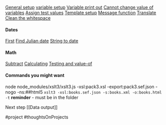 [General setup](https://www.geeksforgeeks.org/displaying-xml-using-xslt/)
[variable setup](https://www.w3schools.com/xml/ref_xsl_el_variable.asp)
[Variable print out](https://stackoverflow.com/questions/709594/printing-out-the-value-of-an-xsl-variable)
[Cannot change value of variables](https://stackoverflow.com/questions/19255139/how-to-change-or-reassign-a-variable-in-xslt)
[Assign test values](https://stackoverflow.com/questions/24057064/how-to-assign-xsl-test-result-to-variable)
[Template setup](https://developer.mozilla.org/en-US/docs/Web/XSLT/Element/template)
[Message function](https://www.w3schools.com/xml/ref_xsl_el_message.asp)
[Translate](https://www.oreilly.com/library/view/xslt-cookbook/0596003722/ch01s03.html)
[Clean the whitespace](https://stackoverflow.com/questions/1468984/xslt-remove-whitespace-from-template)

#### Dates
[First](https://stackoverflow.com/questions/5544762/finding-the-difference-between-2-dates-in-xslt)
[Find Julian date](https://stackoverflow.com/questions/37485765/xsl-how-to-find-the-julian-day-for-a-specific-date)
[String to date](https://stackoverflow.com/questions/16892344/convert-a-string-to-date-format-in-xslt)

#### Math
[Subtract](https://stackoverflow.com/questions/42411314/how-to-subtract-value-in-xslt)
[Calculating](https://stackoverflow.com/questions/40633813/calculating-in-xslt)
[Testing and value-of](http://www.java2s.com/Code/XML/XSLT-stylesheet/valueofandmathcalculation.htm)

#### Commands you might want
node node_modules/xslt3/xslt3.js -xsl:pack3.xsl -export:pack3.sef.json -nogo -ns:##html5
`xslt3 -xsl:books.sef.json -s:books.xml -o:books.html -t`
**reminder** - must be in the folder

Next step [[Data  output]]

#project  #thoughtsOnProjects 
